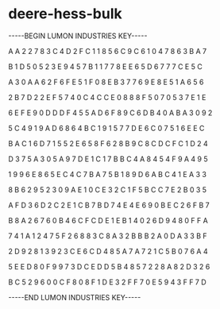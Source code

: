 # deere-hess-bulk

-----BEGIN LUMON INDUSTRIES KEY-----

A A 2 2 7 8 3 C 4 D 2 F C 1 1 8 5 6 C 9 C 6 1 0 4 7 8 6 3 B A 7

B 1 D 5 0 5 2 3 E 9 4 5 7 B 1 1 7 7 8 E E 6 5 D 6 7 7 7 C E 5 C

A 3 0 A A 6 2 F 6 F E 5 1 F 0 8 E B 3 7 7 6 9 E 8 E 5 1 A 6 5 6

2 B 7 D 2 2 E F 5 7 4 0 C 4 C C E 0 8 8 8 F 5 0 7 0 5 3 7 E 1 E

6 E F E 9 0 D D D F 4 5 5 A D 6 F 8 9 C 6 D B 4 0 A B A 3 0 9 2

5 C 4 9 1 9 A D 6 8 6 4 B C 1 9 1 5 7 7 D E 6 C 0 7 5 1 6 E E C

B A C 1 6 D 7 1 5 5 2 E 6 5 8 F 6 2 8 B 9 C 8 C D C F C 1 D 2 4

D 3 7 5 A 3 0 5 A 9 7 D E 1 C 1 7 B B C 4 A 8 4 5 4 F 9 A 4 9 5

1 9 9 6 E 8 6 5 E C 4 C 7 B A 7 5 B 1 8 9 D 6 A B C 4 1 E A 3 3

8 B 6 2 9 5 2 3 0 9 A E 1 0 C E 3 2 C 1 F 5 B C C 7 E 2 B 0 3 5

A F D 3 6 D 2 C 2 E 1 C B 7 B D 7 4 E 4 E 6 9 0 B E C 2 6 F B 7

B 8 A 2 6 7 6 0 B 4 6 C F C D E 1 E B 1 4 0 2 6 D 9 4 8 0 F F A

7 4 1 A 1 2 4 7 5 F 2 6 8 8 3 C 8 A 3 2 B B B 2 A 0 D A 3 3 B F

2 D 9 2 8 1 3 9 2 3 C E 6 C D 4 8 5 A 7 A 7 2 1 C 5 B 0 7 6 A 4

5 E E D 8 0 F 9 9 7 3 D C E D D 5 B 4 8 5 7 2 2 8 A 8 2 D 3 2 6

B C 5 2 9 6 0 0 C F 8 0 8 F 1 D E 3 2 F F 7 0 E 5 9 4 3 F F 7 D

-----END LUMON INDUSTRIES KEY-----
